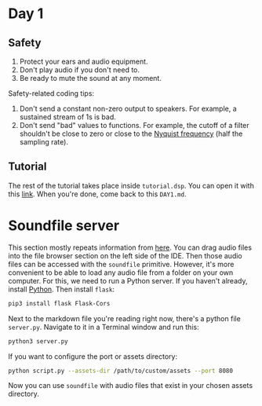 # Day 1

## Safety

1. Protect your ears and audio equipment.
1. Don't play audio if you don't need to.
1. Be ready to mute the sound at any moment.

Safety-related coding tips:
1. Don't send a constant non-zero output to speakers. For example, a sustained stream of 1s is bad.
1. Don't send "bad" values to functions. For example, the cutoff of a filter shouldn't be close to zero or close to the [Nyquist frequency](https://en.wikipedia.org/wiki/Nyquist_frequency) (half the sampling rate).

## Tutorial

The rest of the tutorial takes place inside `tutorial.dsp`. You can open it with this [link](https://faustide.grame.fr/?code=https://raw.githubusercontent.com/DBraun/Faust-Tutorial/refs/heads/main/tutorial.dsp). When you're done, come back to this `DAY1.md`.

# Soundfile server

This section mostly repeats information from [here](https://github.com/grame-cncm/faustide?tab=readme-ov-file#soundfiles-access). You can drag audio files into the file browser section on the left side of the IDE. Then those audio files can be accessed with the `soundfile` primitive. However, it's more convenient to be able to load any audio file from a folder on your own computer. For this, we need to run a Python server. If you haven't already, install [Python](https://www.python.org/downloads/). Then install `flask`:

```bash
pip3 install flask Flask-Cors
```

Next to the markdown file you're reading right now, there's a python file `server.py`. Navigate to it in a Terminal window and run this:

```bash
python3 server.py
```

If you want to configure the port or assets directory:

```bash
python script.py --assets-dir /path/to/custom/assets --port 8080
```

Now you can use `soundfile` with audio files that exist in your chosen assets directory.
